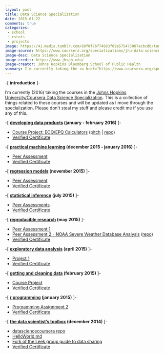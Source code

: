 ```yaml
---
layout: post
title: Data Science Specialization
date: 2015-01-22
comments: true
categories:
 - school
 - rstats
 - projects
image: https://41.media.tumblr.com/80f0f76f74883f09a575475007acbcdb/tumblr_nilq40YxGD1qbby7no1_250.png
image-source: https://www.coursera.org/specializations/jhu-data-science
image-desc: Data Science Specialization
image-credit: https://www.jhsph.edu/
image-creator: Johns Hopkins Bloomberg School of Public Health
summary: I'm currently taking the <a href="https://www.coursera.org/specializations/jhu-data-science">Johns Hopkins University/Coursera Data Science Specialization</a>
---
```


-[ **introduction** ]-

I’m currently (2016) taking the courses in the [Johns Hopkins University/Coursera Data Science Specialization](https://www.coursera.org/specializations/jhu-data-science). This is a collection of things related to those courses and will be updated as I move through the specialization.  Please don't steal my stuff and please credit me if you use any of this.

-[ **[developing data products](https://www.coursera.org/learn/data-products) (january - february 2016)** ]-

* [Course Project: EOQ/EPQ Calculators](https://scumdogsteev.shinyapps.io/eoq-epq/) ([pitch](http://stevemyles.site/eoq-epq/) &#124; [repo](https://github.com/scumdogsteev/eoq-epq))
* [Verified Certificate](https://www.coursera.org/account/accomplishments/certificate/P3NBJ33AUGFA)  

-[ **[practical machine learning](https://www.coursera.org/learn/practical-machine-learning) (december 2015 - january 2016)** ]-

* [Peer Assessment](http://stevemyles.site/practicalmachinelearning/)
* [Verified Certificate](https://www.coursera.org/account/accomplishments/certificate/V5JALUANX9)  

-[ **[regression models](https://www.coursera.org/learn/regression-models) (november 2015)** ]-

* [Peer Assessment](https://github.com/scumdogsteev/regression_models_PA)
* [Verified Certificate](https://www.coursera.org/account/accomplishments/certificate/CXUY7UHCVP)  

-[ **[statistical inference](https://www.coursera.org/learn/statistical-inference) (july 2015)** ]-

* [Peer Assessments](https://github.com/scumdogsteev/statistical-inference)
* [Verified Certificate](https://www.coursera.org/account/accomplishments/certificate/TQRS4MTDV8)  

-[ **[reproducible research](https://www.coursera.org/learn/reproducible-research) (may 2015)** ]-

* [Peer Assessment 1](https://github.com/scumdogsteev/RepData_PeerAssessment1)
* [Peer Assessment 2 - NOAA Severe Weather Database Analysis](http://rpubs.com/scumdogsteev/81975) ([repo](https://github.com/scumdogsteev/reproducible_research_PA2))
* [Verified Certificate](https://www.coursera.org/account/accomplishments/certificate/XFQPDHAWE5)  

-[ **[exploratory data analysis](https://www.coursera.org/learn/exploratory-data-analysis) (april 2015)** ]-

* [Project 1](https://github.com/scumdogsteev/ExData_Plotting1)
* [Verified Certificate](https://www.coursera.org/account/accomplishments/certificate/KQF2SRJCB5)  

-[ **[getting and cleaning data](https://www.coursera.org/learn/data-cleaning) (february 2015)** ]-

* [Course Project](https://github.com/scumdogsteev/getting-and-cleaning-data)
* [Verified Certificate](https://www.coursera.org/account/accomplishments/certificate/K9HYKHXYBL)  

-[ **[r programming](https://www.coursera.org/learn/r-programming) (january 2015)** ]-

* [Programming Assignment 2](https://github.com/scumdogsteev/ProgrammingAssignment2)
* [Verified Certificate](https://www.coursera.org/account/accomplishments/certificate/FCE5Y644GV)  

-[ **[the data scientist’s toolbox](https://www.coursera.org/learn/data-scientists-tools/) (december 2014)** ]-

* [datasciencecoursera repo](https://github.com/scumdogsteev/datasciencecoursera)
* [HelloWorld.md](https://github.com/scumdogsteev/datasciencecoursera/blob/master/HelloWorld.md)
* [Fork of the Leek group guide to data sharing](https://github.com/scumdogsteev/datasharing)
* [Verified Certificate](https://www.coursera.org/account/accomplishments/certificate/H8MHP5397H)  